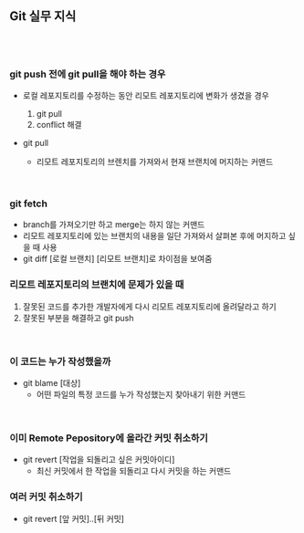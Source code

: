 ## Git 실무 지식
<br><br>

### git push 전에 git pull을 해야 하는 경우
- 로컬 레포지토리를 수정하는 동안 리모트 레포지토리에 변화가 생겼을 경우
	1. git pull
	2. conflict 해결

- git pull
	- 리모트 레포지토리의 브렌치를 가져와서 현재 브랜치에 머지하는 커맨드
<br>

### git fetch
- branch를 가져오기만 하고 merge는 하지 않는 커맨드
- 리모트 레포지토리에 있는 브랜치의 내용을 일단 가져와서 살펴본 후에 머지하고 싶을 때 사용
- git diff [로컬 브랜치] [리모트 브랜치]로 차이점을 보여줌

### 리모트 레포지토리의 브랜치에 문제가 있을 때
1. 잘못된 코드를 추가한 개발자에게 다시 리모트 레포지토리에 올려달라고 하기
2. 잘못된 부분을 해결하고 git push
<br>

### 이 코드는 누가 작성했을까
- git blame [대상]
	- 어떤 파일의 특정 코드를 누가 작성했는지 찾아내기 위한 커맨드
<br>

### 이미 Remote Pepository에 올라간 커밋 취소하기
- git revert [작업을 되돌리고 싶은 커밋아이디]
	- 최신 커밋에서 한 작업을 되돌리고 다시 커밋을 하는 커맨드

### 여러 커밋 취소하기
- git revert [앞 커밋]..[뒤 커밋]